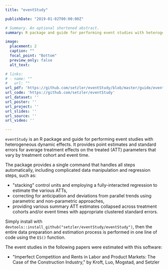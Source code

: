 ```yaml
---
title: "eventStudy"

publishDate: "2019-01-02T00:00:00Z"

# Summary. An optional shortened abstract.
summary: R package and guide for performing event studies with heterogeneous dynamic effects. 

image:
  placement: 2
  caption: ""
  focal_point: "Bottom"
  preview_only: false
  alt_text: 

# links:
# - name: ""
#   url: ""
url_pdf: 'https://github.com/setzler/eventStudy/blob/master/guide/event_study_guide.pdf'
url_code: 'https://github.com/setzler/eventStudy'
url_dataset: ''
url_poster: ''
url_project: ''
url_slides: ''
url_source: ''
url_video: ''

---
```


`eventStudy` is an R package and guide for performing event studies with heterogeneous dynamic effects. It provides point estimates and standard errors for average treatment effects on the treated (ATT) parameters that vary by treatment cohort and event time.

The package provides a single command that handles all steps automatically, including complicated data manipulation and regression steps, such as:
- "stacking" control units and employing a fully-interacted regression to estimate the various ATTs,
- correcting for anticipation and deviations from parallel trends using parametric and non-parametric approaches,
- providing various summary ATT estimates collapsed across treatment cohorts and/or event times with appropriate clustered standard errors.

Simply install with `devtools::install_github("setzler/eventStudy/eventStudy")`, then the entire data preparation and estimation process is performed in one line of code using the `ES()` function.

The event studies in the following papers were estimated with this software:
- "Imperfect Competition and Rents in Labor and Product Markets: The Case of the Construction Industry," by Kroft, Luo, Mogstad, and Setzler
